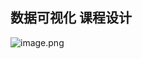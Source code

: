 ## 数据可视化 课程设计
![image.png](https://ivresse.top/api/img/2023-11-30-22-33-15686--4b2492a8-0c75-49d4-8c3c-e1104bb46fb1.png)
